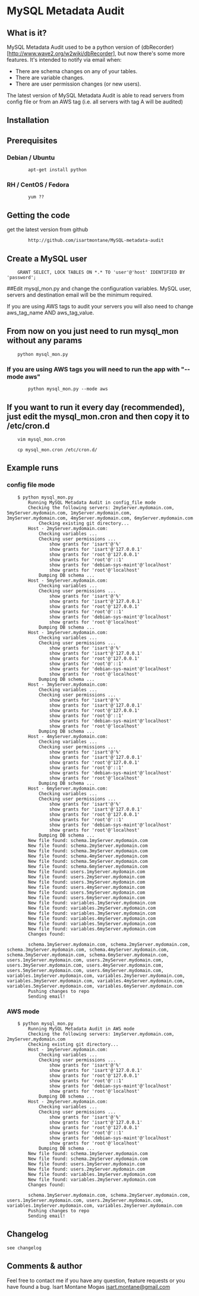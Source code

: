 # MySQL Metadata Audit

## What is it?

MySQL Metadata Audit used to be a python version of (dbRecorder)[http://www.wave2.org/w2wiki/dbRecorder], but now there's some more features. It's intended to notify via email when:

+ There are schema changes on any of your tables.
+ There are variable changes.
+ There are user permission changes (or new users).

The latest version of MySQL Metadata Audit is able to read servers from config file or from an AWS tag (i.e. all servers with tag A will be audited)

## Installation

## Prerequisites

### Debian / Ubuntu

			apt-get install python 

### RH / CentOS / Fedora

			yum ??

## Getting the code

get the latest version from github 

			http://github.com/isartmontane/MySQL-metadata-audit			

## Create a MySQL user

		GRANT SELECT, LOCK TABLES ON *.* TO 'user'@'host' IDENTIFIED BY 'password';

##Edit mysql_mon.py and change the configuration variables.
MySQL user, servers and destination email will be the minimum required. 

If you are using AWS tags to audit your servers you will also need to change aws_tag_name AND aws_tag_value.

## From now on you just need to run mysql_mon without any params

		python mysql_mon.py	

### If you are using AWS tags you will need to run the app with "--mode aws"

			python mysql_mon.py --mode aws

## If you want to run it every day (recommended), just edit the mysql_mon.cron and then copy it to /etc/cron.d

		vim mysql_mon.cron

		cp mysql_mon.cron /etc/cron.d/

## Example runs

### config file mode

		$ python mysql_mon.py
			Running MySQL Metadata Audit in config_file mode
			Checking the following servers: 2myServer.mydomain.com, 5myServer.mydomain.com, 1myServer.mydomain.com, 3myServer.mydomain.com, 4myServer.mydomain.com, 6myServer.mydomain.com
				Checking existing git directory...
			Host - 2myServer.mydomain.com:
				Checking variables ...
				Checking user permissions ...
					show grants for 'isart'@'%'
					show grants for 'isart'@'127.0.0.1'
					show grants for 'root'@'127.0.0.1'
					show grants for 'root'@'::1'
					show grants for 'debian-sys-maint'@'localhost'
					show grants for 'root'@'localhost'
				Dumping DB schema ...
			Host - 5myServer.mydomain.com:
				Checking variables ...
				Checking user permissions ...
					show grants for 'isart'@'%'
					show grants for 'isart'@'127.0.0.1'
					show grants for 'root'@'127.0.0.1'
					show grants for 'root'@'::1'
					show grants for 'debian-sys-maint'@'localhost'
					show grants for 'root'@'localhost'
				Dumping DB schema ...
			Host - 1myServer.mydomain.com:
				Checking variables ...
				Checking user permissions ...
					show grants for 'isart'@'%'
					show grants for 'isart'@'127.0.0.1'
					show grants for 'root'@'127.0.0.1'
					show grants for 'root'@'::1'
					show grants for 'debian-sys-maint'@'localhost'
					show grants for 'root'@'localhost'
				Dumping DB schema ...
			Host - 3myServer.mydomain.com:
				Checking variables ...
				Checking user permissions ...
					show grants for 'isart'@'%'
					show grants for 'isart'@'127.0.0.1'
					show grants for 'root'@'127.0.0.1'
					show grants for 'root'@'::1'
					show grants for 'debian-sys-maint'@'localhost'
					show grants for 'root'@'localhost'
				Dumping DB schema ...
			Host - 4myServer.mydomain.com:
				Checking variables ...
				Checking user permissions ...
					show grants for 'isart'@'%'
					show grants for 'isart'@'127.0.0.1'
					show grants for 'root'@'127.0.0.1'
					show grants for 'root'@'::1'
					show grants for 'debian-sys-maint'@'localhost'
					show grants for 'root'@'localhost'
				Dumping DB schema ...
			Host - 6myServer.mydomain.com:
				Checking variables ...
				Checking user permissions ...
					show grants for 'isart'@'%'
					show grants for 'isart'@'127.0.0.1'
					show grants for 'root'@'127.0.0.1'
					show grants for 'root'@'::1'
					show grants for 'debian-sys-maint'@'localhost'
					show grants for 'root'@'localhost'
				Dumping DB schema ...
			New file found: schema.1myServer.mydomain.com
			New file found: schema.2myServer.mydomain.com
			New file found: schema.3myServer.mydomain.com
			New file found: schema.4myServer.mydomain.com
			New file found: schema.5myServer.mydomain.com
			New file found: schema.6myServer.mydomain.com
			New file found: users.1myServer.mydomain.com
			New file found: users.2myServer.mydomain.com
			New file found: users.3myServer.mydomain.com
			New file found: users.4myServer.mydomain.com
			New file found: users.5myServer.mydomain.com
			New file found: users.6myServer.mydomain.com
			New file found: variables.1myServer.mydomain.com
			New file found: variables.2myServer.mydomain.com
			New file found: variables.3myServer.mydomain.com
			New file found: variables.4myServer.mydomain.com
			New file found: variables.5myServer.mydomain.com
			New file found: variables.6myServer.mydomain.com
			Changes found:
			
			schema.1myServer.mydomain.com, schema.2myServer.mydomain.com, schema.3myServer.mydomain.com, schema.4myServer.mydomain.com, schema.5myServer.mydomain.com, schema.6myServer.mydomain.com, users.1myServer.mydomain.com, users.2myServer.mydomain.com, users.3myServer.mydomain.com, users.4myServer.mydomain.com, users.5myServer.mydomain.com, users.6myServer.mydomain.com, variables.1myServer.mydomain.com, variables.2myServer.mydomain.com, variables.3myServer.mydomain.com, variables.4myServer.mydomain.com, variables.5myServer.mydomain.com, variables.6myServer.mydomain.com
			Pushing changes to repo
			Sending email!
	

### AWS mode

		$ python mysql_mon.py
			Running MySQL Metadata Audit in AWS mode 
			Checking the following servers: 1myServer.mydomain.com, 2myServer.mydomain.com
			Checking existing git directory...
			Host - 1myServer.mydomain.com:
				Checking variables ...
				Checking user permissions ...
					show grants for 'isart'@'%'
					show grants for 'isart'@'127.0.0.1'
					show grants for 'root'@'127.0.0.1'
					show grants for 'root'@'::1'
					show grants for 'debian-sys-maint'@'localhost'
					show grants for 'root'@'localhost'
				Dumping DB schema ...
			Host - 2myServer.mydomain.com:
				Checking variables ...
				Checking user permissions ...
					show grants for 'isart'@'%'
					show grants for 'isart'@'127.0.0.1'
					show grants for 'root'@'127.0.0.1'
					show grants for 'root'@'::1'
					show grants for 'debian-sys-maint'@'localhost'
					show grants for 'root'@'localhost'
				Dumping DB schema ...
			New file found: schema.1myServer.mydomain.com
			New file found: schema.2myServer.mydomain.com
			New file found: users.1myServer.mydomain.com
			New file found: users.2myServer.mydomain.com
			New file found: variables.1myServer.mydomain.com
			New file found: variables.2myServer.mydomain.com
			Changes found:
			
			schema.1myServer.mydomain.com, schema.2myServer.mydomain.com, users.1myServer.mydomain.com, users.2myServer.mydomain.com, variables.1myServer.mydomain.com, variables.2myServer.mydomain.com
			Pushing changes to repo
			Sending email!

## Changelog
	see changelog
## Comments & author
Feel free to contact me if you have any question, feature requests or you have found a bug.
Isart Montane Mogas <isart.montane@gmail.com>

